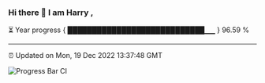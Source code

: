 ### Hi there 👋 I am Harry , 

⏳ Year progress { ████████████████████████████▁▁ } 96.59 %

---

⏰ Updated on Mon, 19 Dec 2022 13:37:48 GMT

![Progress Bar CI](https://github.com/duykhang68/duykhang68/workflows/Progress%20Bar%20CI/badge.svg)
